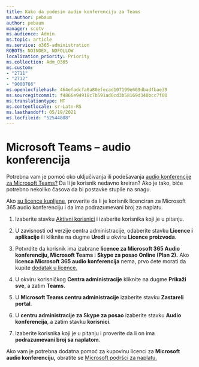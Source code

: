 ```yaml
---
title: Kako da podesim audio konferenciju za Teams
ms.author: pebaum
author: pebaum
manager: scotv
ms.audience: Admin
ms.topic: article
ms.service: o365-administration
ROBOTS: NOINDEX, NOFOLLOW
localization_priority: Priority
ms.collection: Adm_O365
ms.custom:
- "2711"
- "2712"
- "9000766"
ms.openlocfilehash: 464efadcfa0a80efecad107199e669dbadfbae39
ms.sourcegitcommit: f4866e94918c7b591ad0cd3b58169d340bcc7f00
ms.translationtype: MT
ms.contentlocale: sr-Latn-RS
ms.lasthandoff: 05/19/2021
ms.locfileid: "52544808"
---
```

# <a name="microsoft-teams--audio-conferencing"></a>Microsoft Teams – audio konferencija

Potrebna vam je pomoć oko uključivanja ili podešavanja [audio konferencije za Microsoft Teams?](/microsoftteams/set-up-audio-conferencing-in-teams)  Da li je korisnik nedavno kreiran? Ako je tako, biće potrebno nekoliko časova da bi postavke stupile na snagu.

Ako [su licence kupljene](/microsoftteams/set-up-audio-conferencing-in-teams#step-2-get-and-assign-licenses), proverite da li je korisnik licenciran za Microsoft 365 audio konferenciju i da ima podrazumevani broj za naplatu.

1. Izaberite stavku [Aktivni korisnici](https://admin.microsoft.com/Adminportal/Home?source=applauncher#/users) i izaberite korisnika koji je u pitanju.

2. U zavisnosti od verzije centra administracije, odaberite stavku **Licence i aplikacije** ili kliknite na dugme **Uredi** u okviru **Licence proizvoda**.

3. Potvrdite da korisnik ima izabrane **licence za Microsoft 365 Audio konferenciju, Microsoft Teams** i **Skype za posao Online (Plan 2).** Ako **licenca Microsoft 365 audio konferencija** nema, prvo ćete morati da kupite [dodatak u licence.](/microsoftteams/teams-add-on-licensing/microsoft-teams-add-on-licensing?tabs=small-business)

4. U okviru korisničkog **Centra administracije** kliknite na dugme **Prikaži sve**, a zatim **Teams**.

5. U **Microsoft Teams centru administracije** izaberite stavku **Zastareli portal**.

6. U **centru administracije za Skype za posao** izaberite stavku **Audio konferencija**, a zatim stavku **korisnici**.

7. Izaberite korisnika koji je u pitanju i proverite da li on ima **podrazumevani broj sa naplatom**.

Ako vam je potrebna dodatna pomoć za kupovinu licenci za **Microsoft audio konferenciju,** obratite se [Microsoft podršci za naplatu.](https://go.microsoft.com/fwlink/p/?linkid=518322)
